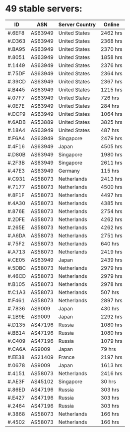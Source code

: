 # 49 stable servers:

| ID | ASN | Server Country | Online |
| ------ | ------ | ------ | ------ |
| #.6EF8 | AS63949 | United States | 2462 hrs |
| #.D363 | AS63949 | United States | 2368 hrs |
| #.BA95 | AS63949 | United States | 2370 hrs |
| #.8051 | AS63949 | United States | 1858 hrs |
| #.1449 | AS63949 | United States | 2376 hrs |
| #.75DF | AS63949 | United States | 2364 hrs |
| #.39CD | AS63949 | United States | 2367 hrs |
| #.B445 | AS63949 | United States | 1215 hrs |
| #.07F7 | AS63949 | United States | 726 hrs |
| #.0E7E | AS63949 | United States | 284 hrs |
| #.DCF9 | AS63949 | United States | 1064 hrs |
| #.6ADB | AS53889 | United States | 3825 hrs |
| #.18A4 | AS63949 | United States | 487 hrs |
| #.F6A4 | AS63949 | Singapore | 2479 hrs |
| #.4F16 | AS63949 | Japan | 4505 hrs |
| #.D80B | AS63949 | Singapore | 1980 hrs |
| #.2F3B | AS63949 | Singapore | 2611 hrs |
| #.47E3 | AS63949 | Germany | 115 hrs |
| #.C931 | AS58073 | Netherlands | 2413 hrs |
| #.7177 | AS58073 | Netherlands | 4500 hrs |
| #.8F1F | AS58073 | Netherlands | 4497 hrs |
| #.4A30 | AS58073 | Netherlands | 4385 hrs |
| #.876E | AS58073 | Netherlands | 2754 hrs |
| #.2DFE | AS58073 | Netherlands | 4262 hrs |
| #.265E | AS58073 | Netherlands | 4262 hrs |
| #.A6DA | AS58073 | Netherlands | 2751 hrs |
| #.75F2 | AS58073 | Netherlands | 640 hrs |
| #.A713 | AS58073 | Netherlands | 2419 hrs |
| #.CE05 | AS63949 | Japan | 2439 hrs |
| #.5DBC | AS58073 | Netherlands | 2979 hrs |
| #.46CD | AS58073 | Netherlands | 2979 hrs |
| #.B105 | AS58073 | Netherlands | 2978 hrs |
| #.C1A3 | AS58073 | Netherlands | 507 hrs |
| #.F461 | AS58073 | Netherlands | 2897 hrs |
| #.7836 | AS9009 | Japan | 430 hrs |
| #.1B9E | AS9009 | Japan | 2292 hrs |
| #.D135 | AS47196 | Russia | 1080 hrs |
| #.BB14 | AS47196 | Russia | 1080 hrs |
| #.C409 | AS47196 | Russia | 1079 hrs |
| #.CA6A | AS9009 | Japan | 79 hrs |
| #.EE38 | AS21409 | France | 2197 hrs |
| #.0678 | AS9009 | Japan | 1613 hrs |
| #.4151 | AS58073 | Netherlands | 2416 hrs |
| #.AE3F | AS45102 | Singapore | 30 hrs |
| #.86ED | AS47196 | Russia | 303 hrs |
| #.E427 | AS47196 | Russia | 303 hrs |
| #.2464 | AS47196 | Russia | 303 hrs |
| #.3868 | AS58073 | Netherlands | 166 hrs |
| #.4502 | AS58073 | Netherlands | 166 hrs |

